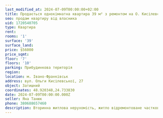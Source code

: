 ```yaml
---
last_modified_at: 2024-07-09T00:00:00+02:00
title: Продається однокімнатна квартира 39 м² з ремонтом на О. Кисілевської
seo: продам квартиру від власника
uid: 1720540705
type: Квартира
rent:
rooms: '1'
surface: '39'
surface_land:
price: $56000
price_sqmt:
floor: '7'
floors: '10'
parking: Прибудинкова територія
region:
location: м. Івано-Франківськ
address: вул. Ольги Кисілевської, 27
object: Затишний
coordinates: 48.920348,24.733830
date: 2024-07-09T00:00:00.000Z
seller: Яна Танюк
phone: 380688657460
description: Вторинна житлова нерухомість, житло відремонтоване частково з меблями і технікою, придатне і готове для проживання
---
```

